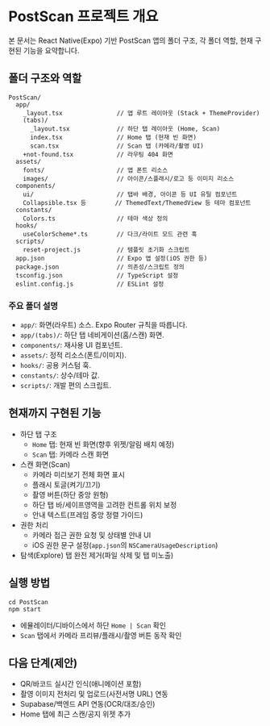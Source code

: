 # PostScan 프로젝트 개요

본 문서는 React Native(Expo) 기반 PostScan 앱의 폴더 구조, 각 폴더 역할, 현재 구현된 기능을 요약합니다.

## 폴더 구조와 역할

```
PostScan/
  app/
    _layout.tsx               // 앱 루트 레이아웃 (Stack + ThemeProvider)
    (tabs)/
      _layout.tsx             // 하단 탭 레이아웃 (Home, Scan)
      index.tsx               // Home 탭 (현재 빈 화면)
      scan.tsx                // Scan 탭 (카메라/촬영 UI)
    +not-found.tsx            // 라우팅 404 화면
  assets/
    fonts/                    // 앱 폰트 리소스
    images/                   // 아이콘/스플래시/로고 등 이미지 리소스
  components/
    ui/                       // 탭바 배경, 아이콘 등 UI 유틸 컴포넌트
    Collapsible.tsx 등        // ThemedText/ThemedView 등 테마 컴포넌트
  constants/
    Colors.ts                 // 테마 색상 정의
  hooks/
    useColorScheme*.ts        // 다크/라이트 모드 관련 훅
  scripts/
    reset-project.js          // 템플릿 초기화 스크립트
  app.json                    // Expo 앱 설정(iOS 권한 등)
  package.json                // 의존성/스크립트 정의
  tsconfig.json               // TypeScript 설정
  eslint.config.js            // ESLint 설정
```

### 주요 폴더 설명

- `app/`: 화면(라우트) 소스. Expo Router 규칙을 따릅니다.
- `app/(tabs)/`: 하단 탭 네비게이션(홈/스캔) 화면.
- `components/`: 재사용 UI 컴포넌트.
- `assets/`: 정적 리소스(폰트/이미지).
- `hooks/`: 공용 커스텀 훅.
- `constants/`: 상수/테마 값.
- `scripts/`: 개발 편의 스크립트.

## 현재까지 구현된 기능

- 하단 탭 구조
  - `Home` 탭: 현재 빈 화면(향후 위젯/알림 배치 예정)
  - `Scan` 탭: 카메라 스캔 화면
- 스캔 화면(Scan)
  - 카메라 미리보기 전체 화면 표시
  - 플래시 토글(켜기/끄기)
  - 촬영 버튼(하단 중앙 원형)
  - 하단 탭 바/세이프영역을 고려한 컨트롤 위치 보정
  - 안내 텍스트(프레임 중앙 정렬 가이드)
- 권한 처리
  - 카메라 접근 권한 요청 및 상태별 안내 UI
  - iOS 권한 문구 설정(`app.json`의 `NSCameraUsageDescription`)
- 탐색(Explore) 탭 완전 제거(파일 삭제 및 탭 미노출)

## 실행 방법

```
cd PostScan
npm start
```

- 에뮬레이터/디바이스에서 하단 `Home | Scan` 확인
- `Scan` 탭에서 카메라 프리뷰/플래시/촬영 버튼 동작 확인

## 다음 단계(제안)

- QR/바코드 실시간 인식(애니메이션 포함)
- 촬영 이미지 전처리 및 업로드(사전서명 URL) 연동
- Supabase/백엔드 API 연동(OCR/대조/승인)
- Home 탭에 최근 스캔/공지 위젯 추가
